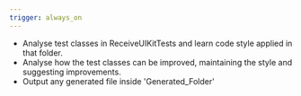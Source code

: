 ```yaml
---
trigger: always_on
---
```


- Analyse test classes in ReceiveUIKitTests and learn code style applied in that folder.
- Analyse how the test classes can be improved, maintaining the style and suggesting improvements. 
- Output any generated file inside 'Generated_Folder'